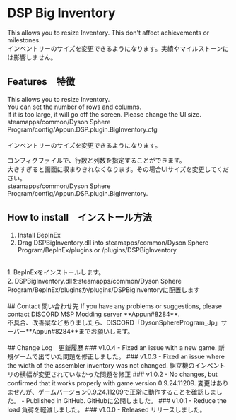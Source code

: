 # DSP Big Inventory
This allows you to resize Inventory. This don't affect achievements or milestones.<br>
インベントリーのサイズを変更できるようになります。実績やマイルストーンには影響しません。<br>

## Features　特徴
This allows you to resize Inventory.<br>
You can set the number of rows and columns. <br>
If it is too large, it will go off the screen. Please change the UI size.<br>
steamapps/common/Dyson Sphere Program/config/Appun.DSP.plugin.BigInventory.cfg<br>
<br>
インベントリーのサイズを変更できるようになります。<br>

コンフィグファイルで、行数と列数を指定することができます。<br>
大きすぎると画面に収まりきれなくなります。その場合UIサイズを変更してください。<br>
steamapps/common/Dyson Sphere Program/config/Appun.DSP.plugin.BigInventory.<br>

## How to install　インストール方法
1. Install BepInEx<br>
2. Drag DSPBigInventory.dll into steamapps/common/Dyson Sphere Program/BepInEx/plugins or /plugins/DSPBigInventory<br>
<br>
1. BepInExをインストールします。<br>
2. DSPBigInventory.dllをsteamapps/common/Dyson Sphere Program/BepInEx/pluginsか/plugins/DSPBigInventoryに配置します<br>
<br>
## Contact 問い合わせ先
If you have any problems or suggestions, please contact DISCORD MSP Modding server **Appun#8284**.<br>
不具合、改善案などありましたら、DISCORD「DysonSphereProgram_Jp」サーバー**Appun#8284**までお願いします。<br>
<br>
## Change Log　更新履歴
### v1.0.4
- Fixed an issue with a new game. 新規ゲームで出ていた問題を修正しました。
### v1.0.3
- Fixed an issue where the width of the assembler inventory was not changed. 組立機のインベントリの横幅が変更されていなかった問題を修正
### v1.0.2
- No changes, but confirmed that it works properly with game version 0.9.24.11209. 変更はありませんが、ゲームバージョン0.9.24.11209で正常に動作することを確認しました。
- Published in GitHub. GitHubに公開しました。
### v1.0.1
- Reduce the load 負荷を軽減しました。
### v1.0.0
- Released リリースしました。
